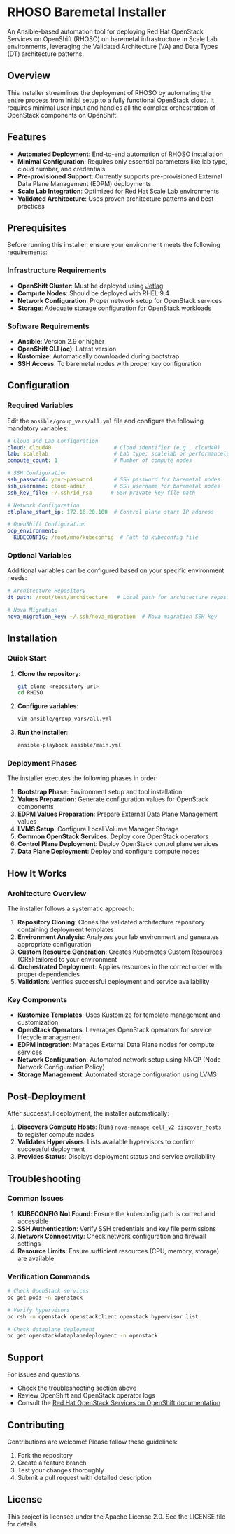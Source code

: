 # RHOSO Baremetal Installer

An Ansible-based automation tool for deploying Red Hat OpenStack Services on OpenShift (RHOSO) on baremetal infrastructure in Scale Lab environments, leveraging the Validated Architecture (VA) and Data Types (DT) architecture patterns.

## Overview

This installer streamlines the deployment of RHOSO by automating the entire process from initial setup to a fully functional OpenStack cloud. It requires minimal user input and handles all the complex orchestration of OpenStack components on OpenShift.

## Features

- **Automated Deployment**: End-to-end automation of RHOSO installation
- **Minimal Configuration**: Requires only essential parameters like lab type, cloud number, and credentials
- **Pre-provisioned Support**: Currently supports pre-provisioned External Data Plane Management (EDPM) deployments
- **Scale Lab Integration**: Optimized for Red Hat Scale Lab environments
- **Validated Architecture**: Uses proven architecture patterns and best practices

## Prerequisites

Before running this installer, ensure your environment meets the following requirements:

### Infrastructure Requirements
- **OpenShift Cluster**: Must be deployed using [Jetlag](https://github.com/redhat-performance/jetlag)
- **Compute Nodes**: Should be deployed with RHEL 9.4
- **Network Configuration**: Proper network setup for OpenStack services
- **Storage**: Adequate storage configuration for OpenStack workloads

### Software Requirements
- **Ansible**: Version 2.9 or higher
- **OpenShift CLI (oc)**: Latest version
- **Kustomize**: Automatically downloaded during bootstrap
- **SSH Access**: To baremetal nodes with proper key configuration

## Configuration

### Required Variables

Edit the `ansible/group_vars/all.yml` file and configure the following mandatory variables:

```yaml
# Cloud and Lab Configuration
cloud: cloud40                    # Cloud identifier (e.g., cloud40)
lab: scalelab                     # Lab type: scalelab or performancelab
compute_count: 1                  # Number of compute nodes

# SSH Configuration
ssh_password: your-password       # SSH password for baremetal nodes
ssh_username: cloud-admin         # SSH username for baremetal nodes
ssh_key_file: ~/.ssh/id_rsa      # SSH private key file path

# Network Configuration
ctlplane_start_ip: 172.16.20.100  # Control plane start IP address

# OpenShift Configuration
ocp_environment:
  KUBECONFIG: /root/mno/kubeconfig  # Path to kubeconfig file
```

### Optional Variables

Additional variables can be configured based on your specific environment needs:

```yaml
# Architecture Repository
dt_path: /root/test/architecture   # Local path for architecture repository

# Nova Migration
nova_migration_key: ~/.ssh/nova_migration  # Nova migration SSH key
```

## Installation

### Quick Start

1. **Clone the repository**:
   ```bash
   git clone <repository-url>
   cd RHOSO
   ```

2. **Configure variables**:
   ```bash
   vim ansible/group_vars/all.yml
   ```

3. **Run the installer**:
   ```bash
   ansible-playbook ansible/main.yml
   ```

### Deployment Phases

The installer executes the following phases in order:

1. **Bootstrap Phase**: Environment setup and tool installation
2. **Values Preparation**: Generate configuration values for OpenStack components
3. **EDPM Values Preparation**: Prepare External Data Plane Management values
4. **LVMS Setup**: Configure Local Volume Manager Storage
5. **Common OpenStack Services**: Deploy core OpenStack operators
6. **Control Plane Deployment**: Deploy OpenStack control plane services
7. **Data Plane Deployment**: Deploy and configure compute nodes

## How It Works

### Architecture Overview

The installer follows a systematic approach:

1. **Repository Cloning**: Clones the validated architecture repository containing deployment templates
2. **Environment Analysis**: Analyzes your lab environment and generates appropriate configuration
3. **Custom Resource Generation**: Creates Kubernetes Custom Resources (CRs) tailored to your environment
4. **Orchestrated Deployment**: Applies resources in the correct order with proper dependencies
5. **Validation**: Verifies successful deployment and service availability

### Key Components

- **Kustomize Templates**: Uses Kustomize for template management and customization
- **OpenStack Operators**: Leverages OpenStack operators for service lifecycle management
- **EDPM Integration**: Manages External Data Plane nodes for compute services
- **Network Configuration**: Automated network setup using NNCP (Node Network Configuration Policy)
- **Storage Management**: Automated storage configuration using LVMS

## Post-Deployment

After successful deployment, the installer automatically:

1. **Discovers Compute Hosts**: Runs `nova-manage cell_v2 discover_hosts` to register compute nodes
2. **Validates Hypervisors**: Lists available hypervisors to confirm successful deployment
3. **Provides Status**: Displays deployment status and service availability

## Troubleshooting

### Common Issues

1. **KUBECONFIG Not Found**: Ensure the kubeconfig path is correct and accessible
2. **SSH Authentication**: Verify SSH credentials and key file permissions
3. **Network Connectivity**: Check network configuration and firewall settings
4. **Resource Limits**: Ensure sufficient resources (CPU, memory, storage) are available

### Verification Commands

```bash
# Check OpenStack services
oc get pods -n openstack

# Verify hypervisors
oc rsh -n openstack openstackclient openstack hypervisor list

# Check dataplane deployment
oc get openstackdataplanedeployment -n openstack
```

## Support

For issues and questions:
- Check the troubleshooting section above
- Review OpenShift and OpenStack operator logs
- Consult the [Red Hat OpenStack Services on OpenShift documentation](https://docs.openstack.org/openstack-operator/)

## Contributing

Contributions are welcome! Please follow these guidelines:
1. Fork the repository
2. Create a feature branch
3. Test your changes thoroughly
4. Submit a pull request with detailed description

## License

This project is licensed under the Apache License 2.0. See the LICENSE file for details.
